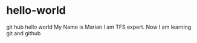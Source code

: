 # hello-world
git hub hello world
My Name is Marian
I am TFS expert. Now I am learning git and github
